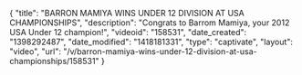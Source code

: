{
    "title": "BARRON MAMIYA WINS UNDER 12 DIVISION AT USA CHAMPIONSHIPS",
    "description": "Congrats to Barrom Mamiya, your 2012 USA Under 12 champion!",
    "videoid": "158531",
    "date_created": "1398292487",
    "date_modified": "1418181331",
    "type": "captivate",
    "layout": "video",
    "url": "\/v\/barron-mamiya-wins-under-12-division-at-usa-championships\/158531"
}